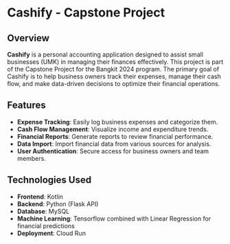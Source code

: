 # Cashify - Capstone Project

## Overview
**Cashify** is a personal accounting application designed to assist small businesses (UMK) in managing their finances effectively. This project is part of the Capstone Project for the Bangkit 2024 program. The primary goal of Cashify is to help business owners track their expenses, manage their cash flow, and make data-driven decisions to optimize their financial operations.

## Features
- **Expense Tracking**: Easily log business expenses and categorize them.
- **Cash Flow Management**: Visualize income and expenditure trends.
- **Financial Reports**: Generate reports to review financial performance.
- **Data Import**: Import financial data from various sources for analysis.
- **User Authentication**: Secure access for business owners and team members.

## Technologies Used
- **Frontend**: Kotlin
- **Backend**: Python (Flask API)
- **Database**: MySQL
- **Machine Learning**: Tensorflow combined with Linear Regression for financial predictions
- **Deployment**: Cloud Run
